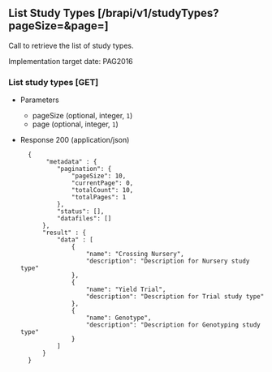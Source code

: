 ## List Study Types [/brapi/v1/studyTypes?pageSize=&page=]

Call to retrieve the list of study types.

Implementation target date: PAG2016

### List study types [GET]
+ Parameters
    + pageSize (optional, integer, `1`)
    + page (optional, integer, `1`)

+ Response 200 (application/json)
        
        {
             "metadata" : {
                "pagination": {
                    "pageSize": 10,
                    "currentPage": 0,
                    "totalCount": 10,
                    "totalPages": 1
                },
                "status": [],
                "datafiles": []
            },
            "result" : {
                "data" : [
                    {
                        "name": "Crossing Nursery",
                        "description": "Description for Nursery study type"
                    },
                    {
                        "name": "Yield Trial",
                        "description": "Description for Trial study type"
                    },
                    {
                        "name": Genotype",
                        "description": "Description for Genotyping study type"
                    }
                ]
            }
        }
    

